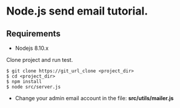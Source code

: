 # Node.js send email tutorial.

## Requirements

* Nodejs 8.10.x

Clone project and run test.

```
$ git clone https://git_url_clone <project_dir>
$ cd <project_dir>
$ npm install
$ node src/server.js
```

* Change your admin email account in the file: **src/utils/mailer.js**

